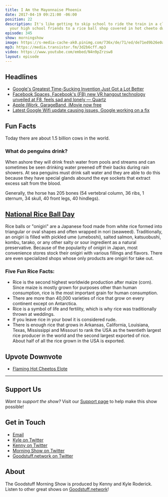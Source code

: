 ```yaml
---
title: I Am the Mayonnaise Phoenix
date: 2017-04-19 09:21:00 -06:00
position: 22
description: It's like getting to skip school to ride the train in a closet with only
  your high school friends to a rice ball shop covered in hot cheeto dust.
episode: 345
show: morningshow
image: https://s-media-cache-ak0.pinimg.com/736x/de/71/ed/de71ed9b26e0ace674564de45f348f34.jpg
mp3: https://media.transistor.fm/3d2b6cff.mp3
video: https://www.youtube.com/embed/N4n9pZrzsw8
layout: episode
---
```


## Headlines

* [Google's Greatest Time-Sucking Invention Just Got a Lot Better](http://google.com/newsstand/s/CBIwqKO06jQ?oc=wa)
* [Facebook Spaces, Facebook's (FB) new VR hangout technology unveiled at F8, feels sad and lonely — Quartz](https://qz.com/962899/facebooks-vision-for-the-future-of-hanging-out-in-vr-is-very-sad-and-lonely/?utm_source=)
* [Apple iWork, GarageBand, iMovie now free](https://cdn.ampproject.org/c/s/www.cnbc.com/amp/2017/04/18/apple-iwork-garageband-imovie-now-free.html)
* [Latest Google Wifi update causing issues, Google working on a fix](http://www.androidauthority.com/latest-google-wifi-update-causing-issues-765120/)

## Fun Facts
Today there are about 1.5 billion cows in the world.

### What do penguins drink?
When ashore they will drink fresh water from pools and streams and can sometimes be seen drinking water preened off their backs during rain showers. At sea penguins must drink salt water and they are able to do this because they have special glands abound the eye sockets that extract excess salt from the blood.

Generally, the horse has 205 bones (54 vertebral column, 36 ribs, 1 sternum, 34 skull, 40 front legs, 40 hindlegs).

## [National Rice Ball Day](http://www.joyofkosher.com/2012/04/national-rice-ball-day/)
Rice balls or "onigiri" are a Japanese food made from white rice formed into triangular or oval shapes and often wrapped in nori (seaweed). Traditionally, an onigiri is filled with pickled ume (umeboshi), salted salmon, katsuobushi, kombu, tarako, or any other salty or sour ingredient as a natural preservative. Because of the popularity of onigiri in Japan, most convenience stores stock their onigiri with various fillings and flavors. There are even specialized shops whose only products are onigiri for take out.

### Five Fun Rice Facts:
* Rice is the second highest worldwide production after maize (corn). Since maize is mostly grown for purposes other than human consumption, rice is the most important grain for human consumption.
* There are more than 40,000 varieties of rice that grow on every continent except on Antarctica.
* Rice is a symbol of life and fertility, which is why rice was traditionally thrown at weddings.
* If you leave rice in your bowl it is considered rude.
* There is enough rice that grows in Arkansas, California, Louisiana, Texas, Mississippi and Missouri to rank the USA as the twentieth largest rice producer in the world and the second largest exported of rice. About half of all the rice grown in the USA is exported.

## Upvote Downvote
* [Flaming Hot Cheetos Elote](http://google.com/newsstand/s/CBIwqp7E6jQ?oc=wa)


***

## Support Us
*Want to support the show?* Visit our [Support page](https://goodstuff.network/support) to help make this show possible!

## Get in Touch
* [Email](mailto:kyle@goodstuff.network)
* [Kyle on Twitter](http://twitter.com/dogburps)
* [Kenny on Twitter](http://twitter.com/pizzarobotics)
* [Morning Show on Twitter](http://twitter.com/morningshowam)
* [Goodstuff.network on Twitter](http://twitter.com/goodstufffm)

## About
The Goodstuff Morning Show is produced by Kenny and Kyle Roderick. Listen to other great shows on [Goodstuff.network](http://goodstuff.network/shows)!
